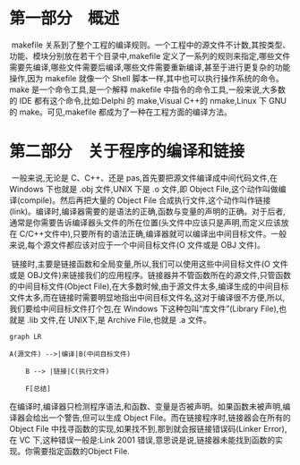 # 第一部分　概述		

​			makefile 关系到了整个工程的编译规则。一个工程中的源文件不计数,其按类型、功能、模块分别放在若干个目录中,makefile 定义了一系列的规则来指定,哪些文件需要先编译,哪些文件需要后编译,哪些文件需要重新编译,甚至于进行更复杂的功能操作,因为
makefile 就像一个 Shell 脚本一样,其中也可以执行操作系统的命令。make 是一个命令工具,是一个解释 makefile 中指令的命令工具,一般来说,大多数的 IDE 都有这个命令,比如:Delphi 的 make,Visual C++的 nmake,Linux 下 GNU 的 make。可见,makefile 都成为了一种在工程方面的编译方法。





# 第二部分　关于程序的编译和链接

​			一般来说,无论是 C、C++、还是 pas,首先要把源文件编译成中间代码文件,在 Windows 下也就是 .obj 文件,UNIX 下是 .o 文件,即 Object File,这个动作叫做编译(compile)。然后再把大量的 Object File 合成执行文件,这个动作叫作链接(link)。编译时,编译器需要的是语法的正确,函数与变量的声明的正确。对于后者,通常是你需要告诉编译器头文件的所在位置(头文件中应该只是声明,而定义应该放在 C/C++文件中),只要所有的语法正确,编译器就可以编译出中间目标文件。一般来说,每个源文件都应该对应于一个中间目标文件(O 文件或是 OBJ 文件)。

​			链接时,主要是链接函数和全局变量,所以,我们可以使用这些中间目标文件(O 文件或是 OBJ文件)来链接我们的应用程序。链接器并不管函数所在的源文件,只管函数的中间目标文件(Object File),在大多数时候,由于源文件太多,编译生成的中间目标文件太多,而在链接时需要明显地指出中间目标文件名,这对于编译很不方便,所以,我们要给中间目标文件打个包,在 Windows 下这种包叫“库文件”(Library File),也就是 .lib 文件,在 UNIX下,是 Archive File,也就是 .a 文件。



```mermaid
graph LR

A(源文件) -->|编译|B(中间目标文件)

    B --> |链接|C(执行文件)

    F[总结]
```

​			在编译时,编译器只检测程序语法,和函数、变量是否被声明。如果函数未被声明,编译器会给出一个警告,但可以生成 Object File。而在链接程序时,链接器会在所有的 Object File 中找寻函数的实现,如果找不到,那到就会报链接错误码(Linker Error),在 VC 下,这种错误一般是:Link 2001 错误,意思说是说,链接器未能找到函数的实现。你需要指定函数的Object File.